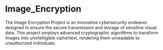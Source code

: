 # Image_Encryption
The Image Encryption Project is an innovative cybersecurity endeavor designed to ensure the secure transmission and storage of sensitive visual data. This project employs advanced cryptographic algorithms to transform images into unintelligible ciphertext, rendering them unreadable to unauthorized individuals.
